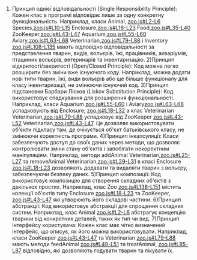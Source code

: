 1) Принцип однієї відповідальності (Single Responsibility Principle):
Кожен клас в програмі відповідає лише за одну конкретну функціональність. Наприклад, класи Animal, [zoo.js#L2-L6](Посилання)
Species,[zoo.js#L10-L15](Посилання) Enclosure,[zoo.js#L18-L23](Посилання) Food,[zoo.js#L35-L40](Посилання) ZooKeeper,[zoo.js#L43-L47](Посилання) Aquarium,[zoo.js#L55-L60](Посилання) Aviary,[zoo.js#L63-L68](Посилання) Veterinarian,[zoo.js#L79-L88](Посилання)  і Inventory [zoo.js#L108-L135](Посилання) мають відповідно відповідальності за представлення тварин, видів, вольєрів, їжі, працівників, акваріумів, пташиних вольєрів, ветеринарів та інвентаризацію.
 2)Принцип відкритості/закритості (Open/Closed Principle):
Код можна легко розширити без зміни вже існуючого коду. Наприклад, можна додати нові типи тварин, їжі, види вольєрів або ще більше функціоналу для класу інвентаризації, не змінюючи існуючий код.
 3)Принцип підстановки Барбари Лісков (Liskov Substitution Principle):
Код використовує спадкування для розширення функціональності. Наприклад, класи Aquarium [zoo.js#L55-L60](Посилання) і Aviary[zoo.js#L63-L68](Посилання)  успадковують від Enclosure, [zoo.js#L18-L32](Посилання) а клас Veterinarian Veterinarian,[zoo.js#L79-L88](Посилання) успадковує від ZooKeeper [zoo.js#L43-L52](Посилання) Veterinarian,[zoo.js#L43-L47](Посилання). Це дозволяє використовувати об'єкти підкласу там, де очікується об'єкт батьківського класу, не змінюючи коректність програми.
 4)Принцип інкапсуляції:
Класи забезпечують доступ до своїх даних через методи, що дозволяє контролювати зміни стану об'єктів і запобігати некоректним маніпуляціям. Наприклад, методи addAnimal Veterinarian,[zoo.js#L25-L27](Посилання) та removeAnimal Veterinarian,[zoo.js#L29-L31](Посилання) в класі Enclosure [zoo.js#L18-L23](Посилання) дозволяють додавати та видаляти тварин з вольєру, забезпечуючи безпеку даних.
 5)Принцип композиції:
Код використовує композицію для створення складних об'єктів з декількох простих. Наприклад, клас Zoo [zoo.js#L138-L151](Посилання) містить колекції об'єктів типу Enclosure [zoo.js#L18-L23](Посилання) та ZooKeeper, [zoo.js#L43-L47](Посилання) які утворюють його складові частини.
 6)Принцип абстракції:
Код використовує абстракції для спрощення складних систем. Наприклад, клас Animal [zoo.js#L2-L6](Посилання) абстрагує концепцію тварини від конкретних деталей, таких як тип чи вид.
 7)Принцип інтерфейсу користувача:
Кожен клас має чітко визначений інтерфейс, що описує, як його можна використовувати. Наприклад, класи ZooKeeper [zoo.js#L43-L47](Посилання) та Veterinarian [zoo.js#L79-L88](Посилання) мають методи feedAnimal [zoo.js#L49-L51](Посилання) та treatAnimal, [zoo.js#L85-L87](Посилання) відповідно, які дозволяють годувати тварин та лікувати їх.
